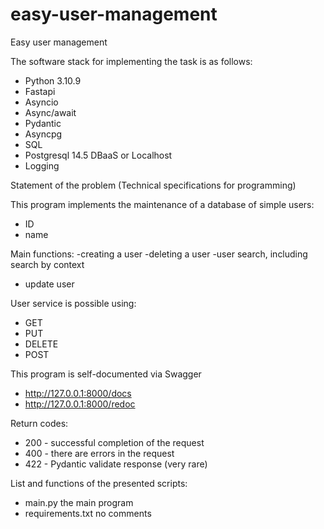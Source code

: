 # easy-user-management
Easy user management

The software stack for implementing the task is as follows:
- Python 3.10.9 
- Fastapi
- Asyncio
- Async/await
- Pydantic
- Asyncpg
- SQL
- Postgresql 14.5  DBaaS  or Localhost
- Logging

Statement of the problem (Technical specifications for programming)

This program implements the maintenance of a database of simple users:
- ID
- name

Main functions:
-creating a user
-deleting a user
-user search, including search by context
- update user
 
User service is possible using:
- GET
- PUT
- DELETE
- POST

This program is self-documented via Swagger
- http://127.0.0.1:8000/docs
- http://127.0.0.1:8000/redoc

Return codes:
- 200 - successful completion of the request
- 400 - there are errors in the request
- 422 - Pydantic validate response (very rare)

List and functions of the presented scripts:

- main.py       the main program
- requirements.txt no comments

